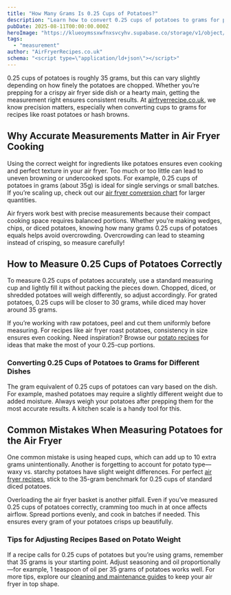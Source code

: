 ```yaml
---
title: "How Many Grams Is 0.25 Cups of Potatoes?"
description: "Learn how to convert 0.25 cups of potatoes to grams for perfect air fryer recipes every time. Get precise measurements in seconds!"
pubDate: 2025-08-11T00:00:00.000Z
heroImage: "https://klueoymssxwfnxsvcyhv.supabase.co/storage/v1/object/public/md/how-many-grams-is-0-25-cups-of-potatoes-68a2fc7d.webp"
tags:
  - "measurement"
author: "AirFryerRecipes.co.uk"
schema: "<script type=\"application/ld+json\"></script>"
---
```


<p>0.25 cups of potatoes is roughly 35 grams, but this can vary slightly depending on how finely the potatoes are chopped. Whether you’re prepping for a crispy air fryer side dish or a hearty main, getting the measurement right ensures consistent results. At <a href=https://www.airfryerrecipe.co.uk/>airfryerrecipe.co.uk</a>, we know precision matters, especially when converting cups to grams for recipes like roast potatoes or hash browns.</p>

<h2>Why Accurate Measurements Matter in Air Fryer Cooking</h2>
<p>Using the correct weight for ingredients like potatoes ensures even cooking and perfect texture in your air fryer. Too much or too little can lead to uneven browning or undercooked spots. For example, 0.25 cups of potatoes in grams (about 35g) is ideal for single servings or small batches. If you’re scaling up, check out our <a href=https://www.airfryerrecipe.co.uk/air-fryer-conversion-chart>air fryer conversion chart</a> for larger quantities.</p>
<p>Air fryers work best with precise measurements because their compact cooking space requires balanced portions. Whether you’re making wedges, chips, or diced potatoes, knowing how many grams 0.25 cups of potatoes equals helps avoid overcrowding. Overcrowding can lead to steaming instead of crisping, so measure carefully!</p>

<h2>How to Measure 0.25 Cups of Potatoes Correctly</h2>
<p>To measure 0.25 cups of potatoes accurately, use a standard measuring cup and lightly fill it without packing the pieces down. Chopped, diced, or shredded potatoes will weigh differently, so adjust accordingly. For grated potatoes, 0.25 cups will be closer to 30 grams, while diced may hover around 35 grams.</p>
<p>If you’re working with raw potatoes, peel and cut them uniformly before measuring. For recipes like air fryer roast potatoes, consistency in size ensures even cooking. Need inspiration? Browse our <a href=https://www.airfryerrecipe.co.uk/recipe-category/potatoes>potato recipes</a> for ideas that make the most of your 0.25-cup portions.</p>

<h3>Converting 0.25 Cups of Potatoes to Grams for Different Dishes</h3>
<p>The gram equivalent of 0.25 cups of potatoes can vary based on the dish. For example, mashed potatoes may require a slightly different weight due to added moisture. Always weigh your potatoes after prepping them for the most accurate results. A kitchen scale is a handy tool for this.</p>

<h2>Common Mistakes When Measuring Potatoes for the Air Fryer</h2>
<p>One common mistake is using heaped cups, which can add up to 10 extra grams unintentionally. Another is forgetting to account for potato type—waxy vs. starchy potatoes have slight weight differences. For perfect <a href=https://www.airfryerrecipe.co.uk/recipes>air fryer recipes</a>, stick to the 35-gram benchmark for 0.25 cups of standard diced potatoes.</p>
<p>Overloading the air fryer basket is another pitfall. Even if you’ve measured 0.25 cups of potatoes correctly, cramming too much in at once affects airflow. Spread portions evenly, and cook in batches if needed. This ensures every gram of your potatoes crisps up beautifully.</p>

<h3>Tips for Adjusting Recipes Based on Potato Weight</h3>
<p>If a recipe calls for 0.25 cups of potatoes but you’re using grams, remember that 35 grams is your starting point. Adjust seasoning and oil proportionally—for example, 1 teaspoon of oil per 35 grams of potatoes works well. For more tips, explore our <a href=https://www.airfryerrecipe.co.uk/air-fryer-cleaner>cleaning and maintenance guides</a> to keep your air fryer in top shape.</p>